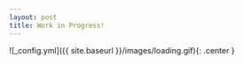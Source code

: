 ```yaml
---
layout: post
title: Work in Progress!
---
```


![_config.yml]({{ site.baseurl }}/images/loading.gif){: .center }

